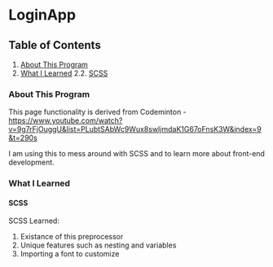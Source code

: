 # LoginApp
## Table of Contents
1. [About This Program](###About-This-Program)
2. [What I Learned](###What-I-Learned)
2.2. [SCSS](####SCSS)

### About This Program
This page functionality is derived from Codeminton - https://www.youtube.com/watch?v=9g7rFjOuggU&list=PLubtSAbWc9Wux8swIjmdaK1G67oFnsK3W&index=9&t=290s

I am using this to mess around with SCSS and to learn more about front-end development.

### What I Learned
#### SCSS
SCSS Learned:
1. Existance of this preprocessor
2. Unique features such as nesting and variables
3. Importing a font to customize

